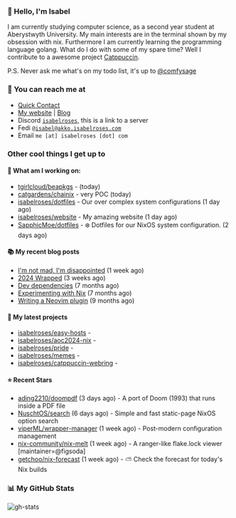 ### 👋 Hello, I'm Isabel

I am currently studying computer science, as a second year student at Aberystwyth University. My main interests are in the terminal shown by my obsession with nix. Furthermore I am currently learning the programming language golang.
What do I do with some of my spare time? Well I contribute to a awesome project [Catppuccin](https://github.com/catppuccin/catppuccin).

P.S. Never ask me what's on my todo list, it's up to [@comfysage](https://github.com/comfysage)

### 📧 You can reach me at

* [Quick Contact](https://isabel.contact)
* [My website](https://isabelroses.com) | [Blog](https://isabelroses.com/blog)
* Discord [`isabelroses`](https://discord.gg/8RVhHeJH3x), this is a link to a server
* Fedi [`@isabel@akko.isabelroses.com`](https://akko.isabelroses.com/isabel)
* Email `me [at] isabelroses [dot] com`

### Other cool things I get up to

#### 👷 What am I working on:


- [tgirlcloud/beapkgs](https://github.com/tgirlcloud/beapkgs) -  (today)
- [catgardens/chainix](https://github.com/catgardens/chainix) - very POC (today)
- [isabelroses/dotfiles](https://github.com/isabelroses/dotfiles) - Our over complex system configurations  (1 day ago)
- [isabelroses/website](https://github.com/isabelroses/website) - My amazing website (1 day ago)
- [SapphicMoe/dotfiles](https://github.com/SapphicMoe/dotfiles) - ❄️ Dotfiles for our NixOS system configuration. (2 days ago)

#### 📚 My recent blog posts

- [I&#39;m not mad, I&#39;m disappointed](https://isabelroses.com/blog/im-not-mad-im-disapointed-10) (1 week ago)
- [2024 Wrapped](https://isabelroses.com/blog/2024-wrapped-9) (3 weeks ago)
- [Dev dependencies](https://isabelroses.com/blog/nix-shells-8) (7 months ago)
- [Experimenting with Nix](https://isabelroses.com/blog/experimenting-with-nix-7) (7 months ago)
- [Writing a Neovim plugin](https://isabelroses.com/blog/writing-a-neovim-plugin-6) (9 months ago)

#### 🌱 My latest projects

- [isabelroses/easy-hosts](https://github.com/isabelroses/easy-hosts) - 
- [isabelroses/aoc2024-nix](https://github.com/isabelroses/aoc2024-nix) - 
- [isabelroses/pride](https://github.com/isabelroses/pride) - 
- [isabelroses/memes](https://github.com/isabelroses/memes) - 
- [isabelroses/catppuccin-webring](https://github.com/isabelroses/catppuccin-webring) - 

#### ⭐ Recent Stars

- [ading2210/doompdf](https://github.com/ading2210/doompdf) (3 days ago) - A port of Doom (1993) that runs inside a PDF file
- [NuschtOS/search](https://github.com/NuschtOS/search) (6 days ago) - Simple and fast static-page NixOS option search
- [viperML/wrapper-manager](https://github.com/viperML/wrapper-manager) (1 week ago) - Post-modern configuration management
- [nix-community/nix-melt](https://github.com/nix-community/nix-melt) (1 week ago) - A ranger-like flake.lock viewer [maintainer=@figsoda]
- [getchoo/nix-forecast](https://github.com/getchoo/nix-forecast) (1 week ago) - ⛅ Check the forecast for today&#39;s Nix builds


### 📊 My GitHub Stats

![gh-stats](https://github-readme-stats-one-bice.vercel.app/api?username=isabelroses&include_all_commits=true&show_icons=true&bg_color=1e1e2e&text_color=cdd6f4&icon_color=cba6f7&title_color=94e2d5&border_color=313244&role=OWNER,ORGANIZATION_MEMBER)



